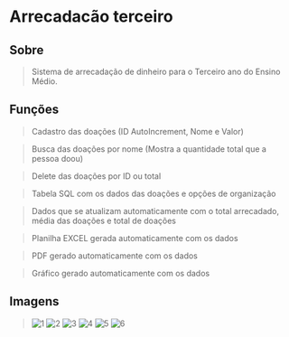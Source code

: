 # Arrecadacão terceiro

## Sobre
> Sistema de arrecadação de dinheiro para o Terceiro ano do Ensino Médio.

## Funções
> Cadastro das doações (ID AutoIncrement, Nome e Valor)

> Busca das doações por nome (Mostra a quantidade total que a pessoa doou)

> Delete das doações por ID ou total

> Tabela SQL com os dados das doações e opções de organização

> Dados que se atualizam automaticamente com o total arrecadado, média das doações e total de doações

> Planilha EXCEL gerada automaticamente com os dados

> PDF gerado automaticamente com os dados

> Gráfico gerado automaticamente com os dados

## Imagens
> ![1](https://user-images.githubusercontent.com/98183878/158027208-3e85dc34-ea3e-43d8-ad77-bff8abf06c77.png)
> ![2](https://user-images.githubusercontent.com/98183878/158027215-5cf0a030-1d1c-4f0b-a66d-5d0da77e37ca.png)
> ![3 ](https://user-images.githubusercontent.com/98183878/158027216-a34ecdc3-54fe-45c5-996f-3e953d2a3836.png)
> ![4](https://user-images.githubusercontent.com/98183878/158027229-5c244157-4bad-4fdf-99a9-7842d2b98e55.png)
> ![5](https://user-images.githubusercontent.com/98183878/158027241-4740a5de-0742-4a79-a254-f58c0c99ca88.png)
> ![6](https://user-images.githubusercontent.com/98183878/158027245-411abc18-5299-4770-bf93-f30bca81c687.png)
